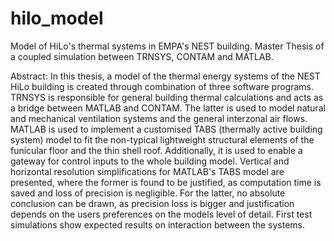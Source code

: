 # hilo_model
Model of HiLo's thermal systems in EMPA's NEST building. Master Thesis of a coupled simulation between TRNSYS, CONTAM and MATLAB.

Abstract:
In this thesis, a model of the thermal energy systems of the NEST HiLo building is created through combination of three software programs. TRNSYS is responsible for general building thermal calculations and acts as a bridge between MATLAB and CONTAM. The latter is used to model natural and mechanical ventilation systems and the general interzonal air flows. MATLAB is used to implement a customised TABS (thermally active building system) model to fit the non-typical lightweight structural elements of the funicular floor and the thin shell roof. Additionally, it is used to enable a gateway for control inputs to the whole building model. Vertical and horizontal resolution simplifications for MATLAB's TABS model are presented, where the former is found to be justified, as computation time is saved and loss of precision is negligible. For the latter, no absolute conclusion can be drawn, as precision loss is bigger and justification depends on the users preferences on the models level of detail. First test simulations show expected results on interaction between the systems.
